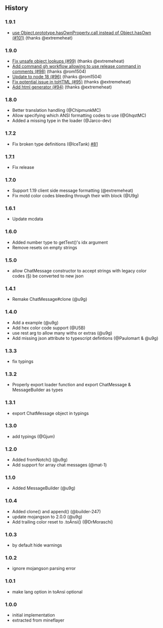 ## History

### 1.9.1
* [use Object.prototype.hasOwnProperty.call instead of Object.hasOwn (#101)](https://github.com/PrismarineJS/prismarine-chat/commit/3d8b67e1adcaed0c17059d42c02ad645d390b27f) (thanks @extremeheat)

### 1.9.0
* [Fix unsafe object lookups (#99)](https://github.com/PrismarineJS/prismarine-chat/commit/4536dca23b18b4cc6cbd825ca17e3adbb347cce9) (thanks @extremeheat)
* [Add command gh workflow allowing to use release command in comments (#98)](https://github.com/PrismarineJS/prismarine-chat/commit/494315fb9d022c83b4041f0ad7f828909fe7ccd0) (thanks @rom1504)
* [Update to node 18 (#96)](https://github.com/PrismarineJS/prismarine-chat/commit/bc28fe1aeed8246376b3ff720ee9658a29604a14) (thanks @rom1504)
* [Fix potential issue in toHTML (#95)](https://github.com/PrismarineJS/prismarine-chat/commit/d9a5bc8346291d51dcbe0fd4d3dc612ac741ad50) (thanks @extremeheat)
* [Add html generator (#94)](https://github.com/PrismarineJS/prismarine-chat/commit/1f19bccbec588b73b0546e783b1e90e11c52be5f) (thanks @extremeheat)

### 1.8.0

* Better translation handling (@ChipmunkMC)
* Allow specifying which ANSI formatting codes to use (@GhqstMC)
* Added a missing type in the loader (@Jarco-dev)

### 1.7.2

* Fix broken type definitions (@IceTank) [#81](https://github.com/PrismarineJS/prismarine-chat/pull/81)

### 1.7.1

* Fix release 

### 1.7.0

* Support 1.19 client side message formatting (@extremeheat)
* Fix motd color codes bleeding through their with block (@U9g)

### 1.6.1

* Update mcdata

### 1.6.0

* Added number type to getText()'s idx argument
* Remove resets on empty strings

### 1.5.0

* allow ChatMessage constructor to accept strings with legacy color codes (§) be converted to new json

### 1.4.1
* Remake ChatMessage#clone (@u9g)

### 1.4.0
* Add a example (@u9g)
* Add hex color code support (@U5B)
* use rest arg to allow many withs or extras (@u9g)
* Add missing json attribute to typescript defintions (@Paulomart & @u9g)

### 1.3.3
* fix typings

### 1.3.2
* Properly export loader function and export ChatMessage & MessageBuilder as types

### 1.3.1
* export ChatMessage object in typings

### 1.3.0
* add typings (@Gjum)

### 1.2.0
* Added fromNotch() (@u9g)
* Add support for array chat messages (@mat-1)

### 1.1.0
* Added MessageBuilder (@u9g)

### 1.0.4

* Added clone() and append() (@builder-247)
* update mojangson to 2.0.0 (@u9g)
* Add trailing color reset to .toAnsi() (@DrMoraschi)

### 1.0.3

* by default hide warnings

### 1.0.2

* ignore mojangson parsing error

### 1.0.1

* make lang option in toAnsi optional

### 1.0.0

* initial implementation
* extracted from mineflayer
